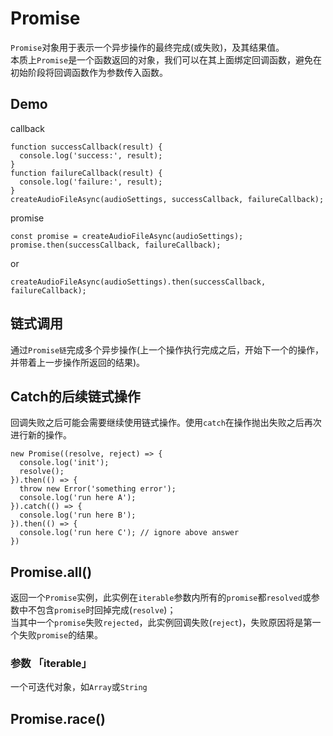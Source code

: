 # Promise
`Promise`对象用于表示一个异步操作的最终完成(或失败)，及其结果值。  
本质上`Promise`是一个函数返回的对象，我们可以在其上面绑定回调函数，避免在初始阶段将回调函数作为参数传入函数。
## Demo
callback
```
function successCallback(result) {
  console.log('success:', result);
}
function failureCallback(result) {
  console.log('failure:', result);
}
createAudioFileAsync(audioSettings, successCallback, failureCallback);
```
promise
```
const promise = createAudioFileAsync(audioSettings);
promise.then(successCallback, failureCallback);
```
or
```
createAudioFileAsync(audioSettings).then(successCallback, failureCallback);
```
## 链式调用
通过`Promise链`完成多个异步操作(上一个操作执行完成之后，开始下一个的操作，并带着上一步操作所返回的结果)。
## Catch的后续链式操作
回调失败之后可能会需要继续使用链式操作。使用`catch`在操作抛出失败之后再次进行新的操作。
```
new Promise((resolve, reject) => {
  console.log('init');
  resolve();
}).then(() => {
  throw new Error('something error');
  console.log('run here A');
}).catch(() => {
  console.log('run here B');
}).then(() => {
  console.log('run here C'); // ignore above answer
})
```
## Promise.all()
返回一个`Promise`实例，此实例在`iterable`参数内所有的`promise`都`resolved`或参数中不包含`promise`时回掉完成(`resolve`)；  
当其中一个`promise`失败`rejected`，此实例回调失败(`reject`)，失败原因将是第一个失败`promise`的结果。
### 参数 「iterable」
一个可迭代对象，如`Array`或`String`
## Promise.race()